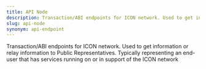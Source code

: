 ```yaml
---
title: API Node
description: Transaction/ABI endpoints for ICON network. Used to get information or relay information to Public Representatives. Typically representing an end-user that has services running on or in support of the ICON network
slug: api-node
synonym: api-endpoint
---
```


Transaction/ABI endpoints for ICON network. Used to get information or relay information to Public Representatives. Typically representing an end-user that has services running on or in support of the ICON network